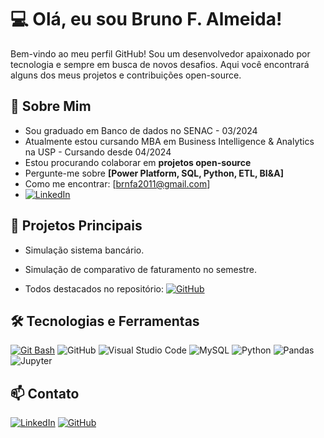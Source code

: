 # 💻 Olá, eu sou Bruno F. Almeida!

Bem-vindo ao meu perfil GitHub! Sou um desenvolvedor apaixonado por tecnologia e sempre em busca de novos desafios. Aqui você encontrará alguns dos meus projetos e contribuições open-source.

## 🚀 Sobre Mim

- Sou graduado em Banco de dados no SENAC - 03/2024
- Atualmente estou cursando MBA em Business Intelligence &   Analytics na USP - Cursando desde 04/2024
- Estou procurando colaborar em **projetos open-source**
- Pergunte-me sobre **[Power Platform, SQL, Python, ETL, BI&A]**
- Como me encontrar: [brnfa2011@gmail.com]
- [![LinkedIn](https://img.shields.io/badge/LinkedIn-0077B5?style=for-the-badge&logo=linkedin&logoColor=white)](https://www.linkedin.com/in/brunofalmeida88/)

## 📌 Projetos Principais

- Simulação sistema bancário. 
- Simulação de comparativo de faturamento no semestre. 

- Todos destacados no repositório:
[![GitHub](https://img.shields.io/badge/GitHub-181717?style=for-the-badge&logo=github&logoColor=white)](https://github.com/Brunexjundiai24/Projetos-de-estudos)


## 🛠️ Tecnologias e Ferramentas

[![Git Bash](https://img.shields.io/badge/Git_Bash-181717?style=for-the-badge&logo=git&logoColor=white)](https://github.com/Brunexjundiai24/Projetos-de-estudos)
![GitHub](https://img.shields.io/badge/GitHub-181717?style=for-the-badge&logo=github&logoColor=white)
![Visual Studio Code](https://img.shields.io/badge/Visual%20Studio%20Code-0078d7?style=for-the-badge&logo=visual%20studio%20code&logoColor=white)
![MySQL](https://img.shields.io/badge/MySQL-4479A1?style=for-the-badge&logo=mysql&logoColor=white)
![Python](https://img.shields.io/badge/Python-3776AB?style=for-the-badge&logo=python&logoColor=white)
![Pandas](https://img.shields.io/badge/Pandas-150458?style=for-the-badge&logo=pandas&logoColor=white)
![Jupyter](https://img.shields.io/badge/Jupyter-F37626?style=for-the-badge&logo=jupyter&logoColor=white)


## 📫 Contato

[![LinkedIn](https://img.shields.io/badge/LinkedIn-0077B5?style=for-the-badge&logo=linkedin&logoColor=white)](https://www.linkedin.com/in/brunofalmeida88/)
[![GitHub](https://img.shields.io/badge/GitHub-181717?style=for-the-badge&logo=github&logoColor=white)](https://github.com/Brunexjundiai24)
